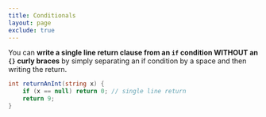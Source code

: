 ```yaml
---
title: Conditionals
layout: page
exclude: true
---
```


You can **write a single line return clause from an `if` condition WITHOUT an `{}` curly braces** by simply separating an if condition by a space and then writing the return.
```csharp
int returnAnInt(string x) {
    if (x == null) return 0; // single line return
    return 9;
}
```